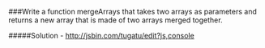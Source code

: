 ###Write a function mergeArrays that takes two arrays as parameters and returns a new array that is made of two arrays merged together.

#####Solution - http://jsbin.com/tugatu/edit?js,console
